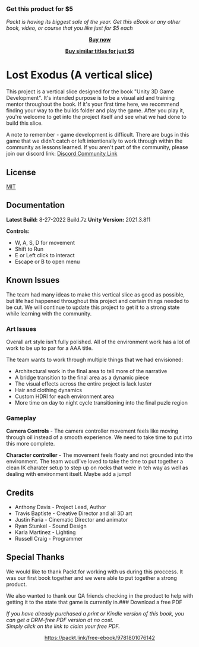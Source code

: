 
### Get this product for $5

<i>Packt is having its biggest sale of the year. Get this eBook or any other book, video, or course that you like just for $5 each</i>


<b><p align='center'>[Buy now](https://packt.link/9781801076142)</p></b>


<b><p align='center'>[Buy similar titles for just $5](https://subscription.packtpub.com/search)</p></b>



# Lost Exodus (A vertical slice)

This project is a vertical slice designed for the book "Unity 3D Game Development". 
It's intended purpose is to be a visual aid and training mentor throughout the book.
If it's your first time here, we recommend finding your way to the builds folder and play the game.
After you play it, you're welcome to get into the project itself and see what we had done to build this slice.

A note to remember - game development is difficult. There are bugs in this game that we didn't catch or left intentionally
to work through within the community as lessons learned. If you aren't part of the community, please join our discord link: 
[Discord Community Link](https://discord.gg/dHnGytk2sU)


## License

[MIT](https://choosealicense.com/licenses/mit/)


## Documentation
**Latest Build:** 8-27-2022 Build.7z
**Unity Version:** 2021.3.8f1

**Controls:**
- W, A, S, D for movement
- Shift to Run
- E or Left click to interact
- Escape or B to open menu




## Known Issues
The team had many ideas to make this vertical slice as good as possible, but life had happened throughout this project
and certain things needed to be cut. We will continue to update this project to get it to a strong state while learning with the community.

### Art Issues
Overall art style isn't fully polished. All of the environment work has a lot of work to be up to par for a AAA title.

The team wants to work through multiple things that we had envisioned:
- Architectural work in the final area to tell more of the narrative
- A bridge transition to the final area as a dynamic piece
- The visual effects across the entire project is lack luster
- Hair and clothing dynamics
- Custom HDRI for each environment area
- More time on day to night cycle transitioning into the final puzle region
### Gameplay
**Camera Controls** - The camera controller movement feels like moving through oil instead of a smooth experience.
We need to take time to put into this more complete.

**Character controller** - The movement feels floaty and not grounded into the environment. The team woudl've loved to 
take the time to put together a clean IK charater setup to step up on rocks that were in teh way as well
as dealing with environment itself. Maybe add a jump!


## Credits

- Anthony Davis - Project Lead, Author
- Travis Baptiste - Creative Director and all 3D art
- Justin Faria - Cinematic Director and animator
- Ryan Stunkel - Sound Design
- Karla Martinez - Lighting
- Russell Craig - Programmer



## Special Thanks
We would like to thank Packt for working with us during this proccess. It was our first book
together and we were able to put together a strong product.

We also wanted to thank our QA friends checking in the product to help with getting it to the state that game is currently in.### Download a free PDF

 <i>If you have already purchased a print or Kindle version of this book, you can get a DRM-free PDF version at no cost.<br>Simply click on the link to claim your free PDF.</i>
<p align="center"> <a href="https://packt.link/free-ebook/9781801076142">https://packt.link/free-ebook/9781801076142 </a> </p>